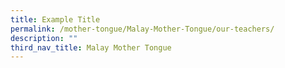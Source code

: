```yaml
---
title: Example Title
permalink: /mother-tongue/Malay-Mother-Tongue/our-teachers/
description: ""
third_nav_title: Malay Mother Tongue
---
```

